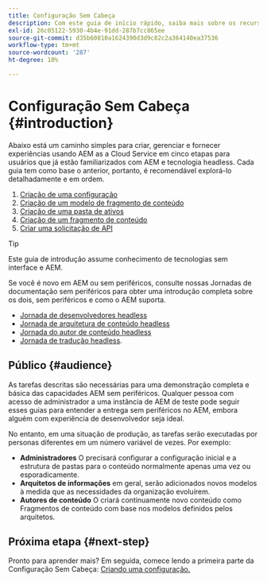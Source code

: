 ```yaml
---
title: Configuração Sem Cabeça
description: Com este guia de início rápido, saiba mais sobre os recursos avançados de AEM as a Cloud Service, como Modelos de conteúdo, Fragmentos de conteúdo e a API GraphQL.
exl-id: 26c05122-5930-4b4e-91dd-287b7cc865ee
source-git-commit: d35b60810a1624390d3d9c82c2a364140ea37536
workflow-type: tm+mt
source-wordcount: '287'
ht-degree: 10%

---
```


# Configuração Sem Cabeça {#introduction}

Abaixo está um caminho simples para criar, gerenciar e fornecer experiências usando AEM as a Cloud Service em cinco etapas para usuários que já estão familiarizados com AEM e tecnologia headless. Cada guia tem como base o anterior, portanto, é recomendável explorá-lo detalhadamente e em ordem.

1. [Criação de uma configuração](create-configuration.md)
1. [Criação de um modelo de fragmento de conteúdo](create-content-model.md)
1. [Criação de uma pasta de ativos](create-assets-folder.md)
1. [Criação de um fragmento de conteúdo](create-content-fragment.md)
1. [Criar uma solicitação de API](create-api-request.md)

>[!TIP]
>
>Este guia de introdução assume conhecimento de tecnologias sem interface e AEM.
>
>Se você é novo em AEM ou sem periféricos, consulte nossas Jornadas de documentação sem periféricos para obter uma introdução completa sobre os dois, sem periféricos e como o AEM suporta.
>
>* [Jornada de desenvolvedores headless](/help/journey-headless/developer/overview.md)
>* [Jornada de arquitetura de conteúdo headless](/help/journey-headless/architect/overview.md)
>* [Jornada do autor de conteúdo headless](/help/journey-headless/author/overview.md)
>* [Jornada de tradução headless](/help/journey-headless/translation/overview.md).


## Público {#audience}

As tarefas descritas são necessárias para uma demonstração completa e básica das capacidades AEM sem periféricos. Qualquer pessoa com acesso de administrador a uma instância de AEM de teste pode seguir esses guias para entender a entrega sem periféricos no AEM, embora alguém com experiência de desenvolvedor seja ideal.

No entanto, em uma situação de produção, as tarefas serão executadas por personas diferentes em um número variável de vezes. Por exemplo:

* **Administradores** O precisará configurar a configuração inicial e a estrutura de pastas para o conteúdo normalmente apenas uma vez ou esporadicamente.
* **Arquitetos de informações** em geral, serão adicionados novos modelos à medida que as necessidades da organização evoluírem.
* **Autores de conteúdo** O criará continuamente novo conteúdo como Fragmentos de conteúdo com base nos modelos definidos pelos arquitetos.

## Próxima etapa {#next-step}

Pronto para aprender mais? Em seguida, comece lendo a primeira parte da Configuração Sem Cabeça: [Criando uma configuração.](create-configuration.md)
